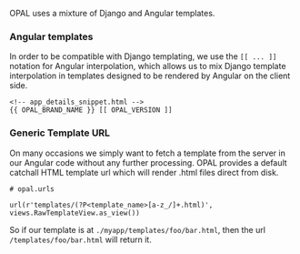 OPAL uses a mixture of Django and Angular templates.

### Angular templates 

In order to be compatible with Django templating, we use the `[[ ... ]]` notation for
Angular interpolation, which allows us to mix Django template interpolation in templates
designed to be rendered by Angular on the client side.

    <!-- app_details_snippet.html -->
    {{ OPAL_BRAND_NAME }} [[ OPAL_VERSION ]]

### Generic Template URL

On many occasions we simply want to fetch a template from the server in our Angular code
without any further processing. OPAL provides a default catchall HTML template url which
will render .html files direct from disk.

    # opal.urls

    url(r'templates/(?P<template_name>[a-z_/]+.html)', views.RawTemplateView.as_view())

So if our template is at `./myapp/templates/foo/bar.html`, then the url `/templates/foo/bar.html`
will return it.

